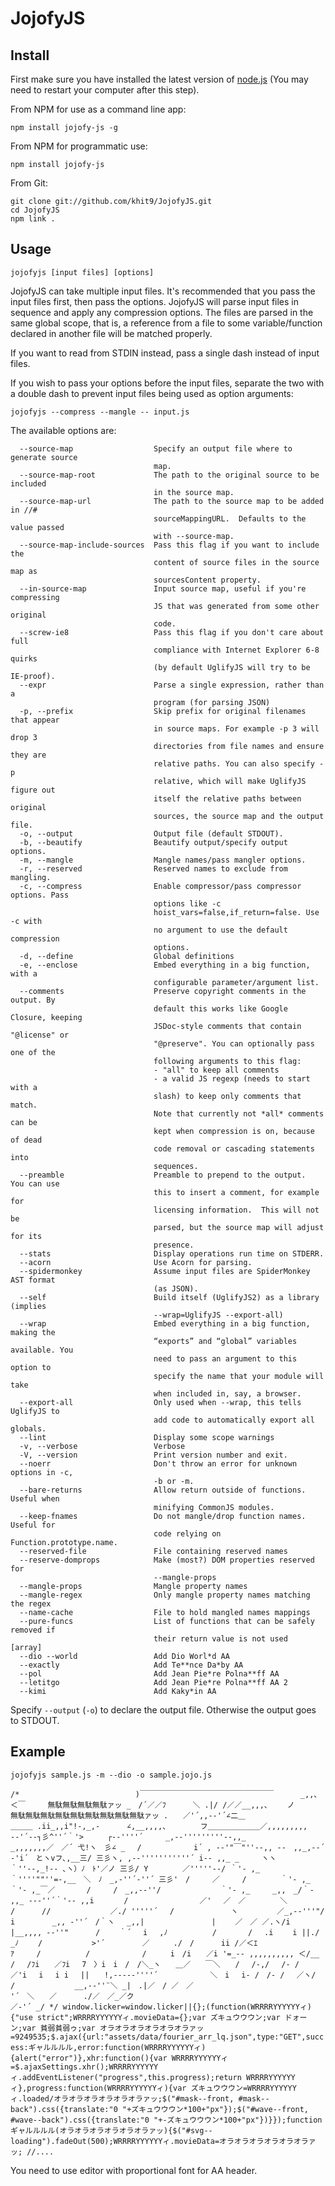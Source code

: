 JojofyJS
=========

Install
-------

First make sure you have installed the latest version of [node.js](http://nodejs.org/)
(You may need to restart your computer after this step).

From NPM for use as a command line app:

    npm install jojofy-js -g

From NPM for programmatic use:

    npm install jojofy-js

From Git:

    git clone git://github.com/khit9/JojofyJS.git
    cd JojofyJS
    npm link .

Usage
-----

    jojofyjs [input files] [options]

JojofyJS can take multiple input files.  It's recommended that you pass the
input files first, then pass the options.  JojofyJS will parse input files
in sequence and apply any compression options.  The files are parsed in the
same global scope, that is, a reference from a file to some
variable/function declared in another file will be matched properly.

If you want to read from STDIN instead, pass a single dash instead of input
files.

If you wish to pass your options before the input files, separate the two with
a double dash to prevent input files being used as option arguments:

    jojofyjs --compress --mangle -- input.js

The available options are:

```
  --source-map                  Specify an output file where to generate source
                                map.
  --source-map-root             The path to the original source to be included
                                in the source map.
  --source-map-url              The path to the source map to be added in //#
                                sourceMappingURL.  Defaults to the value passed
                                with --source-map.
  --source-map-include-sources  Pass this flag if you want to include the
                                content of source files in the source map as
                                sourcesContent property.
  --in-source-map               Input source map, useful if you're compressing
                                JS that was generated from some other original
                                code.
  --screw-ie8                   Pass this flag if you don't care about full
                                compliance with Internet Explorer 6-8 quirks
                                (by default UglifyJS will try to be IE-proof).
  --expr                        Parse a single expression, rather than a
                                program (for parsing JSON)
  -p, --prefix                  Skip prefix for original filenames that appear
                                in source maps. For example -p 3 will drop 3
                                directories from file names and ensure they are
                                relative paths. You can also specify -p
                                relative, which will make UglifyJS figure out
                                itself the relative paths between original
                                sources, the source map and the output file.
  -o, --output                  Output file (default STDOUT).
  -b, --beautify                Beautify output/specify output options.
  -m, --mangle                  Mangle names/pass mangler options.
  -r, --reserved                Reserved names to exclude from mangling.
  -c, --compress                Enable compressor/pass compressor options. Pass
                                options like -c
                                hoist_vars=false,if_return=false. Use -c with
                                no argument to use the default compression
                                options.
  -d, --define                  Global definitions
  -e, --enclose                 Embed everything in a big function, with a
                                configurable parameter/argument list.
  --comments                    Preserve copyright comments in the output. By
                                default this works like Google Closure, keeping
                                JSDoc-style comments that contain "@license" or
                                "@preserve". You can optionally pass one of the
                                following arguments to this flag:
                                - "all" to keep all comments
                                - a valid JS regexp (needs to start with a
                                slash) to keep only comments that match.
                                Note that currently not *all* comments can be
                                kept when compression is on, because of dead
                                code removal or cascading statements into
                                sequences.
  --preamble                    Preamble to prepend to the output.  You can use
                                this to insert a comment, for example for
                                licensing information.  This will not be
                                parsed, but the source map will adjust for its
                                presence.
  --stats                       Display operations run time on STDERR.
  --acorn                       Use Acorn for parsing.
  --spidermonkey                Assume input files are SpiderMonkey AST format
                                (as JSON).
  --self                        Build itself (UglifyJS2) as a library (implies
                                --wrap=UglifyJS --export-all)
  --wrap                        Embed everything in a big function, making the
                                “exports” and “global” variables available. You
                                need to pass an argument to this option to
                                specify the name that your module will take
                                when included in, say, a browser.
  --export-all                  Only used when --wrap, this tells UglifyJS to
                                add code to automatically export all globals.
  --lint                        Display some scope warnings
  -v, --verbose                 Verbose
  -V, --version                 Print version number and exit.
  --noerr                       Don't throw an error for unknown options in -c,
                                -b or -m.
  --bare-returns                Allow return outside of functions.  Useful when
                                minifying CommonJS modules.
  --keep-fnames                 Do not mangle/drop function names.  Useful for
                                code relying on Function.prototype.name.
  --reserved-file               File containing reserved names
  --reserve-domprops            Make (most?) DOM properties reserved for
                                --mangle-props
  --mangle-props                Mangle property names
  --mangle-regex                Only mangle property names matching the regex
  --name-cache                  File to hold mangled names mappings
  --pure-funcs                  List of functions that can be safely removed if
                                their return value is not used           [array]
  --dio --world                 Add Dio Worl*d AA
  --exactly                     Add Te**nce Da*by AA
  --pol                         Add Jean Pie*re Polna**ff AA
  --letitgo                     Add Jean Pie*re Polna**ff AA 2
  --kimi                        Add Kaky*in AA
```

Specify `--output` (`-o`) to declare the output file.  Otherwise the output
goes to STDOUT.

Example
-----

    jojofyjs sample.js -m --dio -o sample.jojo.js

`/*　　　
　　　　　　　　　　　　)￣￣￣￣￣￣￣￣￣￣￣￣￣￣￣￣￣￣
　　　_,,、　　　　＜￣　　　無駄無駄無駄無駄ァッ
_　/´／／ﾌ　　　 ＼
.|/ /／／__,,,、　　 ノ　　　　無駄無駄無駄無駄無駄無駄無駄無駄無駄ァッ
.　　／'´,,-‐'´∠二＿　　　　　　　　　　　　　＿＿＿ .ii_,,i"!-,_,-
　　　∠,__,,,,、　　　　 フ＿＿＿＿＿＿＿／,,,,,,,,, -‐'´--┐彡^''´｀'>
　　 ┌-‐''''´　　　_,-‐'''''''''‐-,,_　　　　　　_,,,,,,,／　／´ 弋!ヽ　彡∠
_　 /　　　　　　　i´ , -‐'"￣"''‐-,, --　,,_,-‐´ -'i´　とヽvフ､,__三/
三彡ヽ, ,-‐'''''''''''´ i‐- ,,_ _　　　ヽヽ　　　 ｀''‐-,_!-- ､ヽ）ﾉ　ﾄ'／ノ
三彡/ Y　　　　 ／'''''‐-/ ｀'‐ ,_　 ｀''''""''=-,__　＼　ﾉ　_,-''´-''´
三彡'　/　　　／　　　/　　　　 ｀'‐ ,_　　　　　｀'- ,_￣／
　　　 /　　　/　_,,-‐''/　　　　　　　　｀'‐ ,_　　　_,,　_/｀- ,,_
---''´｀'‐- ,,i　　　　/　　　　　　　　　 ／'　 ／　／　　　　 ＼
　　　　　　/　　　 //　　　　　　　　／./ '''''´ 　/　　　　　　　 ヽ
　　　　 ／_,-‐'''"/ i　　　　　_,, -''´　/｀ヽ 　_,,|　　　　　　　　　|
　　／　／ ／.ヽ/i |__,,,, -‐''"　　　 /　　 ｀´　 i　 ,ﾉ　　　　　　/
　　　 /　 .i　　 i ||./　　　　_ﾉ　　 /　　　　　　 >'´　　　　　／
　　 ./　/　　　 ii /／＜ｴｱ　　　/　　　　　　/　　　　　　　/
　　 i　/i　　／i '=_-- ,,,,,,,,,, ＜/__　　 　　　/　 /ﾌi　　／ﾌi
　7　〉i　i　/　/＼_ヽ　　＿／　　￣＼　　/　 /-,/　 /‐ /　　／'i
　i　 i i　 ||　　!,---‐‐''''´　　　　　　　＼　i　 i- /　/‐ /　 ／ヽ/
　　　　　　　　　　/　　　　　　　　__,-‐''¨＼ _|　.|／　/ ／　／
　　　　　　　　　　　　　　　　　　'´　＼　　／　　　 ./／　／_／ク
　　　　　　　　　　　　　　　　　　　　　　　　　　　　　　 ／-'´ _/
    */
window.licker=window.licker||{};(function(WRRRRYYYYYYィ){"use strict";WRRRRYYYYYYィ.movieData={};var ズキュウウウン;var ドォーン;var 貧弱貧弱ゥ;var オラオラオラオラオラオラァッ=9249535;$.ajax({url:"assets/data/fourier_arr_lq.json",type:"GET",success:ギャルルルル,error:function(WRRRRYYYYYYィ){alert("error")},xhr:function(){var WRRRRYYYYYYィ=$.ajaxSettings.xhr();WRRRRYYYYYYィ.addEventListener("progress",this.progress);return WRRRRYYYYYYィ},progress:function(WRRRRYYYYYYィ){var ズキュウウウン=WRRRRYYYYYYィ.loaded/オラオラオラオラオラオラァッ;$("#mask--front, #mask--back").css({translate:"0 "+ズキュウウウン*100+"px"});$("#wave--front, #wave--back").css({translate:"0 "+-ズキュウウウン*100+"px"})}});function ギャルルルル(オラオラオラオラオラオラァッ){$("#svg--loading").fadeOut(500);WRRRRYYYYYYィ.movieData=オラオラオラオラオラオラァッ;
//....`

You need to use editor with proportional font for AA header.
